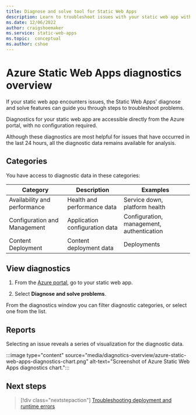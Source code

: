 ```yaml
---
title: Diagnose and solve tool for Static Web Apps
description: Learn to troubleshoot issues with your static web app with the Diagnose and Solve tool in the Azure portal.
ms.date: 12/06/2022
author: craigshoemaker
ms.service: static-web-apps
ms.topic:  conceptual
ms.author: cshoe
---
```


# Azure Static Web Apps diagnostics overview

If your static web app encounters issues, the Static Web Apps' diagnose and solve features can guide you through steps to troubleshoot problems.

Diagnostics for your static web app are accessible directly from the Azure portal, with no configuration required.

Although these diagnostics are most helpful for issues that have occurred in the last 24 hours, all the diagnostic data remains available for analysis.

## Categories

You have access to diagnostic data in these categories:

| Category | Description | Examples |
|--|--|--|
| Availability and performance | Health and performance data | Service down, platform health |
| Configuration and Management | Application configuration data | Configuration, management, authentication |
| Content Deployment | Content deployment data | Deployments |

## View diagnostics

1. From the [Azure portal](https://portal.azure.com), go to your static web app.

1. Select **Diagnose and solve problems**.

From the diagnostics window you can filter diagnostic categories, or select one from the list.

## Reports

Selecting an issue reveals a series of visualization for the diagnostic data.

:::image type="content" source="media/diagnotics-overview/azure-static-web-apps-diagnostics-chart.png" alt-text="Screenshot of Azure Static Web Apps diagnostics chart.":::

## Next steps

> [!div class="nextstepaction"]
> [Troubleshooting deployment and runtime errors](troubleshooting.md)